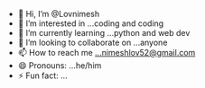 - 👋 Hi, I’m @Lovnimesh
- 👀 I’m interested in ...coding and coding
- 🌱 I’m currently learning ...python and web dev
- 💞️ I’m looking to collaborate on ...anyone
- 📫 How to reach me ...nimeshlov52@gmail.com
- 😄 Pronouns: ...he/him
- ⚡ Fun fact: ...

<!---
Lovnimesh/Lovnimesh is a ✨ special ✨ repository because its `README.md` (this file) appears on your GitHub profile.
You can click the Preview link to take a look at your changes.
--->
